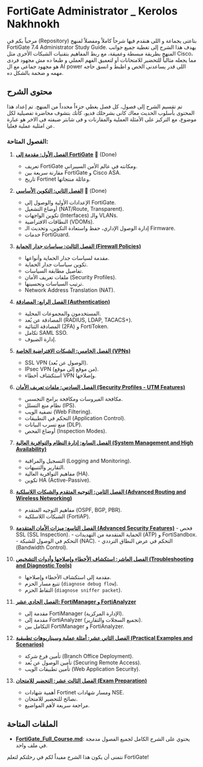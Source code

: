 # FortiGate Administrator _ Kerolos Nakhnokh

مرحباً بكم في (Repository) بتاعتى يجماعة و اللى هنقدم فيها شرحاً كاملاً ومفصلاً لمنهج FortiGate 7.4 Administrator Study Guide. يهدف هذا الشرح إلى تغطية جميع جوانب المنهج بطريقة مبسطة وعميقة، مع ربط المفاهيم بتقنيات الشبكات الأخرى مثل Cisco، مما يجعله مثالياً للتحضير للامتحانات أو لتعميق الفهم العملي و طبعا ده مش مجهود فردى هو مجهود جماعى مع ال AI power اللى قدر يساعدنى الخص و اظبط و انسق حاجه مهمه و ضخمة بالشكل ده.

## محتوى الشرح

تم تقسيم الشرح إلى فصول، كل فصل يغطي جزءاً محدداً من المنهج. تم إعداد هذا المحتوى بأسلوب الحديث معاك كانى بشرحلك فديو، كأنك بتشوف محاضرة تفصيلية لكل موضوع، مع التركيز على الأمثلة العملية والمقارنات و فى شابتر ضيفته فى الاخر هو عبارة عن امثلية عملية فعليا.

### الفصول المتاحة:

1.  **[الفصل الأول: مقدمة إلى FortiGate](Chapter_01_Introduction_to_FortiGate.md)** 
 (Done)
    -   تعريف FortiGate ومكانته في عالم الأمن السيبراني.
    -   مقارنة سريعة بين FortiGate و Cisco ASA.
    -   تاريخ Fortinet وعائلة منتجاتها.

2.  **[الفصل الثاني: التكوين الأساسي](Chapter_02_Basic_Configuration.md)** 
 (Done)
    -   الإعدادات الأولية والوصول إلى FortiGate.
    -   أوضاع التشغيل (NAT/Route, Transparent).
    -   تكوين الواجهات (Interfaces) والـ VLANs.
    -   النطاقات الافتراضية (VDOMs).
    -   إدارة الوصول الإداري، حفظ واستعادة التكوين، وتحديث الـ Firmware.
    -   خدمات FortiGuard.

4.  **[الفصل الثالث: سياسات جدار الحماية (Firewall Policies)](Chapter_03_Firewall_Policies.md)**
    -   مقدمة لسياسات جدار الحماية وأنواعها.
    -   تكوين سياسات جدار الحماية.
    -   تفاصيل مطابقة السياسات.
    -   ملفات تعريف الأمان (Security Profiles).
    -   ترتيب السياسات وتحسينها.
    -   Network Address Translation (NAT).

5.  **[الفصل الرابع: المصادقة (Authentication)](Chapter_04_Authentication.md)**
    -   المستخدمون والمجموعات المحلية.
    -   المصادقة عن بُعد (RADIUS, LDAP, TACACS+).
    -   المصادقة الثنائية (2FA) و FortiToken.
    -   تكامل SAML SSO.
    -   إدارة الضيوف.

6.  **[الفصل الخامس: الشبكات الافتراضية الخاصة (VPNs)](Chapter_05_VPNs.md)**
    -   SSL VPN (الوصول عن بُعد).
    -   IPsec VPN (من موقع إلى موقع).
    -   استكشاف أخطاء VPN وإصلاحها.

7.  **[الفصل السادس: ملفات تعريف الأمان (Security Profiles - UTM Features)](Chapter_06_Security_Profiles.md)**
    -   مكافحة الفيروسات ومكافحة برامج التجسس.
    -   نظام منع التسلل (IPS).
    -   تصفية الويب (Web Filtering).
    -   التحكم في التطبيقات (Application Control).
    -   منع تسرب البيانات (DLP).
    -   أوضاع الفحص (Inspection Modes).

8.  **[الفصل السابع: إدارة النظام والتوافرية العالية (System Management and High Availability)](Chapter_07_System_Management_and_High_Availability.md)**
    -   التسجيل والمراقبة (Logging and Monitoring).
    -   التقارير والتنبيهات.
    -   مفاهيم التوافرية العالية (HA).
    -   تكوين HA (Active-Passive).

9.  **[الفصل الثامن: التوجيه المتقدم والشبكات اللاسلكية (Advanced Routing and Wireless Networking)](Chapter_08_Advanced_Routing_and_Wireless_Networking.md)**
    -   مفاهيم التوجيه المتقدم (OSPF, BGP, PBR).
    -   الشبكات اللاسلكية (FortiAP).

10.  **[الفصل التاسع: ميزات الأمان المتقدمة (Advanced Security Features)](Chapter_09_Advanced_Security_Features.md)**
    -   فحص SSL (SSL Inspection).
    -   الحماية المتقدمة من التهديدات (ATP) و FortiSandbox.
    -   التحكم في الوصول للشبكة (NAC).
    -   التحكم في عرض النطاق الترددي (Bandwidth Control).

11. **[الفصل العاشر: استكشاف الأخطاء وإصلاحها وأدوات التشخيص (Troubleshooting and Diagnostic Tools)](Chapter_10_Troubleshooting_and_Diagnostic_Tools.md)**
    -   مقدمة إلى استكشاف الأخطاء وإصلاحها.
    -   تتبع مسار الحزم (`diagnose debug flow`).
    -   التقاط الحزم (`diagnose sniffer packet`).

12. **[الفصل الحادي عشر: FortiManager و FortiAnalyzer](Chapter_11_FortiManager_and_FortiAnalyzer.md)**
    -   مقدمة إلى FortiManager (الإدارة المركزية).
    -   مقدمة إلى FortiAnalyzer (تجميع السجلات والتقارير).
    -   التكامل بين FortiManager و FortiAnalyzer.

13. **[الفصل الثاني عشر: أمثلة عملية وسيناريوهات تطبيقية (Practical Examples and Scenarios)](Chapter_12_Practical_Examples_and_Scenarios.md)**
    -   تأمين فرع شركة (Branch Office Deployment).
    -   تأمين الوصول عن بُعد (Securing Remote Access).
    -   تأمين تطبيقات الويب (Web Application Security).

14. **[الفصل الثالث عشر: التحضير للامتحان (Exam Preparation)](Chapter_13_Exam_Preparation.md)**
    -   أهمية شهادات Fortinet ومسار شهادات NSE.
    -   نصائح للتحضير للامتحان.
    -   مراجعة سريعة لأهم المواضيع.

## الملفات المتاحة

-   **[FortiGate_Full_Course.md](FortiGate_Full_Course.md)**: يحتوي على الشرح الكامل لجميع الفصول مدمجة في ملف واحد.

نتمنى أن يكون هذا الشرح مفيداً لكم في رحلتكم لتعلم FortiGate!

